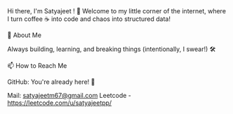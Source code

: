 ## 

<!--
**satyajeetpp/Satyajeetpp** is a ✨ _special_ ✨ repository because its `README.md` (this file) appears on your GitHub profile.

Here are some ideas to get you started:

- 🔭 I’m currently working on ...
- 🌱 I’m currently learning ...
- 👯 I’m looking to collaborate on ...
- 🤔 I’m looking for help with ...
- 💬 Ask me about ...
- 📫 How to reach me: ...
- 😄 Pronouns: ...
- ⚡ Fun fact: ...
-->
Hi there, I'm Satyajeet ! 👋 Welcome to my little corner of the internet, where I turn coffee ☕ into code and chaos into structured data!

🚀 About Me

Always building, learning, and breaking things (intentionally, I swear!) 🛠️

📫 How to Reach Me

GitHub: You're already here! 🙌

Mail: satyajeetm67@gmail.com
Leetcode - https://leetcode.com/u/satyajeetpp/
